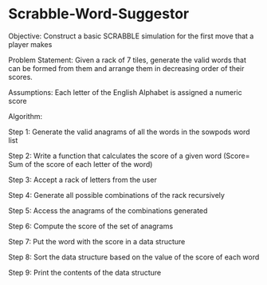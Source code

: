 # Scrabble-Word-Suggestor

Objective: Construct a basic SCRABBLE simulation for the first move that a player makes

Problem Statement: Given a rack of 7 tiles, generate the valid words that can be formed from them and arrange them in decreasing order of their scores.

Assumptions:
Each letter of the English Alphabet is assigned a numeric score

Algorithm:

Step 1: Generate the valid anagrams of all the words in the sowpods word list

Step 2: Write a function that calculates the score of a given word (Score= Sum of the score of each letter of the word)

Step 3: Accept a rack of letters from the user

Step 4: Generate all possible combinations of the rack recursively

Step 5: Access the anagrams of the combinations generated

Step 6: Compute the score of the set of anagrams 

Step 7: Put the word with the score in a data structure

Step 8: Sort the data structure based on the value of the score of each word

Step 9: Print the contents of the data structure

